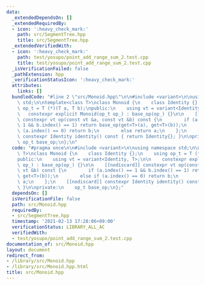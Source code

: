 ```yaml
---
data:
  _extendedDependsOn: []
  _extendedRequiredBy:
  - icon: ':heavy_check_mark:'
    path: src/SegmentTree.hpp
    title: src/SegmentTree.hpp
  _extendedVerifiedWith:
  - icon: ':heavy_check_mark:'
    path: test/yosupo/point_add_range_sum_2.test.cpp
    title: test/yosupo/point_add_range_sum_2.test.cpp
  _isVerificationFailed: false
  _pathExtension: hpp
  _verificationStatusIcon: ':heavy_check_mark:'
  attributes:
    links: []
  bundledCode: "#line 2 \"src/Monoid.hpp\"\n\n#include <variant>\n\nusing namespace\
    \ std;\n\ntemplate<class T>\nclass Monoid {\n    class Identity {};\n    using\
    \ op_t = T (*)(T a, T b);\npublic:\n    using vt = variant<Identity, T>;\n\n \
    \   constexpr explicit Monoid(op_t op_) : base_op(op_) {}\n\n    [[nodiscard]]\
    \ constexpr vt op(const vt &a, const vt &b) const {\n        if (a.index() ==\
    \ 1 && b.index() == 1) return base_op(get<T>(a), get<T>(b));\n        else if\
    \ (a.index() == 0) return b;\n        else return a;\n    };\n    [[nodiscard]]\
    \ constexpr Identity identity() const { return Identity{}; }\n\nprivate:\n   \
    \ op_t base_op;\n};\n"
  code: "#pragma once\n\n#include <variant>\n\nusing namespace std;\n\ntemplate<class\
    \ T>\nclass Monoid {\n    class Identity {};\n    using op_t = T (*)(T a, T b);\n\
    public:\n    using vt = variant<Identity, T>;\n\n    constexpr explicit Monoid(op_t\
    \ op_) : base_op(op_) {}\n\n    [[nodiscard]] constexpr vt op(const vt &a, const\
    \ vt &b) const {\n        if (a.index() == 1 && b.index() == 1) return base_op(get<T>(a),\
    \ get<T>(b));\n        else if (a.index() == 0) return b;\n        else return\
    \ a;\n    };\n    [[nodiscard]] constexpr Identity identity() const { return Identity{};\
    \ }\n\nprivate:\n    op_t base_op;\n};"
  dependsOn: []
  isVerificationFile: false
  path: src/Monoid.hpp
  requiredBy:
  - src/SegmentTree.hpp
  timestamp: '2021-02-13 17:28:06+09:00'
  verificationStatus: LIBRARY_ALL_AC
  verifiedWith:
  - test/yosupo/point_add_range_sum_2.test.cpp
documentation_of: src/Monoid.hpp
layout: document
redirect_from:
- /library/src/Monoid.hpp
- /library/src/Monoid.hpp.html
title: src/Monoid.hpp
---
```

